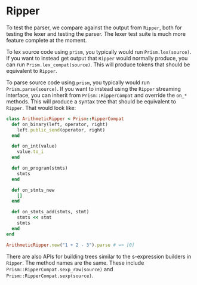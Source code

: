 # Ripper

To test the parser, we compare against the output from `Ripper`, both for testing the lexer and testing the parser. The lexer test suite is much more feature complete at the moment.

To lex source code using `prism`, you typically would run `Prism.lex(source)`. If you want to instead get output that `Ripper` would normally produce, you can run `Prism.lex_compat(source)`. This will produce tokens that should be equivalent to `Ripper`.

To parse source code using `prism`, you typically would run `Prism.parse(source)`. If you want to instead using the `Ripper` streaming interface, you can inherit from `Prism::RipperCompat` and override the `on_*` methods. This will produce a syntax tree that should be equivalent to `Ripper`. That would look like:

```ruby
class ArithmeticRipper < Prism::RipperCompat
  def on_binary(left, operator, right)
    left.public_send(operator, right)
  end

  def on_int(value)
    value.to_i
  end

  def on_program(stmts)
    stmts
  end

  def on_stmts_new
    []
  end

  def on_stmts_add(stmts, stmt)
    stmts << stmt
    stmts
  end
end

ArithmeticRipper.new("1 + 2 - 3").parse # => [0]
```

There are also APIs for building trees similar to the s-expression builders in `Ripper`. The method names are the same. These include `Prism::RipperCompat.sexp_raw(source)` and `Prism::RipperCompat.sexp(source)`.
